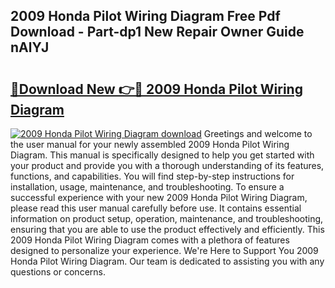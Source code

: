 ## 2009 Honda Pilot Wiring Diagram Free Pdf Download - Part-dp1 New Repair Owner Guide nAlYJ

# <h2><a href="http://dfkb56.blite.top/?on=2009+Honda+Pilot+Wiring+Diagram">🔗Download New 👉🔴 2009 Honda Pilot Wiring Diagram</a></h2>

[![2009 Honda Pilot Wiring Diagram download](https://i.imgur.com/lujVjoI.png)](http://dfkb56.blite.top/?on=2009+Honda+Pilot+Wiring+Diagram)
Greetings and welcome to the user manual for your newly assembled 2009 Honda Pilot Wiring Diagram. This manual is specifically designed to help you get started with your product and provide you with a thorough understanding of its features, functions, and capabilities. You will find step-by-step instructions for installation, usage, maintenance, and troubleshooting. To ensure a successful experience with your new 2009 Honda Pilot Wiring Diagram, please read this user manual carefully before use. It contains essential information on product setup, operation, maintenance, and troubleshooting, ensuring that you are able to use the product effectively and efficiently. This 2009 Honda Pilot Wiring Diagram comes with a plethora of features designed to personalize your experience. We're Here to Support You 2009 Honda Pilot Wiring Diagram. Our team is dedicated to assisting you with any questions or concerns.
